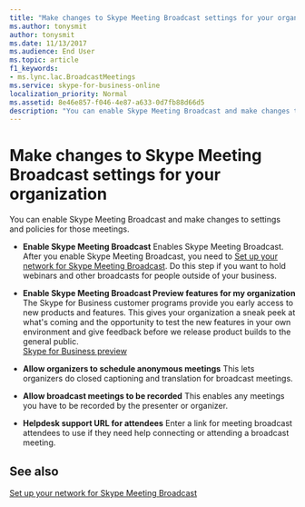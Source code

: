 ```yaml
---
title: "Make changes to Skype Meeting Broadcast settings for your organization"
ms.author: tonysmit
author: tonysmit
ms.date: 11/13/2017
ms.audience: End User
ms.topic: article
f1_keywords:
- ms.lync.lac.BroadcastMeetings
ms.service: skype-for-business-online
localization_priority: Normal
ms.assetid: 8e46e857-f046-4e87-a633-0d7fb88d66d5
description: "You can enable Skype Meeting Broadcast and make changes to settings and policies for those meetings."
---
```


# Make changes to Skype Meeting Broadcast settings for your organization

You can enable Skype Meeting Broadcast and make changes to settings and policies for those meetings.
  
- **Enable Skype Meeting Broadcast** Enables Skype Meeting Broadcast. After you enable Skype Meeting Broadcast, you need to [Set up your network for Skype Meeting Broadcast](set-up-your-network-for-skype-meeting-broadcast.md). Do this step if you want to hold webinars and other broadcasts for people outside of your business. 
    
- **Enable Skype Meeting Broadcast Preview features for my organization** The Skype for Business customer programs provide you early access to new products and features. This gives your organization a sneak peek at what's coming and the opportunity to test the new features in your own environment and give feedback before we release product builds to the general public.<br/>[Skype for Business preview](https://www.skypepreview.com/)
    
- **Allow organizers to schedule anonymous meetings** This lets organizers do closed captioning and translation for broadcast meetings.
    
- **Allow broadcast meetings to be recorded** This enables any meetings you have to be recorded by the presenter or organizer.
    
- **Helpdesk support URL for attendees** Enter a link for meeting broadcast attendees to use if they need help connecting or attending a broadcast meeting.
    
## See also

[Set up your network for Skype Meeting Broadcast](set-up-your-network-for-skype-meeting-broadcast.md)

